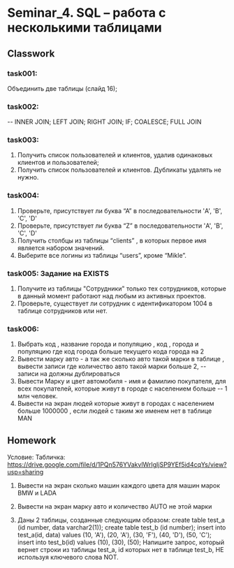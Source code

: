 # Seminar_4. SQL – работа с несколькими таблицами
## Classwork
### task001: 
Объединить две таблицы (слайд 16);
### task002:
   -- INNER JOIN; LEFT JOIN; RIGHT JOIN; IF; COALESCE; FULL JOIN
### task003:
1. Получить список пользователей и клиентов, удалив одинаковых клиентов и пользователей;
2. Получить список пользователей и клиентов. Дубликаты удалять не нужно.
### task004:
1. Проверьте, присутствует ли буква “А” в последовательности 'A', 'B', 'C', 'D'
2. Проверьте, присутствует ли буква “Z” в последовательности 'A', 'B', 'C', 'D' 
3. Получить столбцы из таблицы “clients” , в которых первое имя является набором значений.
4. Выберите все логины из таблицы “users”, кроме “Mikle”.
### task005: Задание на EXISTS
1. Получите из таблицы "Сотрудники" только тех сотрудников, которые в данный момент работают над любым из активных проектов.
2. Проверьте, существует ли сотрудник с идентификатором 1004 в таблице сотрудников или нет.
### task006:
1.	Выбрать код , название города и популяцию , код , города и популяцию где код города больше текущего кода города на 2
2. Вывести марку авто - а так же сколько авто такой марки в таблице , вывести записи где количество авто такой марки больше 2, 
-- записи на должны дублироваться
3. Вывести Марку и цвет автомобиля - имя и фамилию покупателя, для всех покупателей, которые живут в городе с населением больше 
-- 1 млн человек.
4. Вывести на экран людей которые живут в городах с населением больше 1000000 , если людей с таким же именем нет в таблице MAN

## Homework
Условие:
Табличка:
https://drive.google.com/file/d/1PQn576YVakvlWrIgIjSP9YEf5id4cqYs/view?usp=sharing
1. Вывести на экран сколько машин каждого цвета для машин марок BMW и LADA
2. Вывести на экран марку авто и количество AUTO не этой марки

3. Даны 2 таблицы, созданные следующим образом:
create table test_a (id number, data varchar2(1));
create table test_b (id number);
insert into test_a(id, data) values
(10, 'A'),
(20, 'A'),
(30, 'F'),
(40, 'D'),
(50, 'C');
insert into test_b(id) values
(10),
(30),
(50);
Напишите запрос, который вернет строки из таблицы test_a, id которых нет в таблице test_b, 
НЕ используя ключевого слова NOT.
